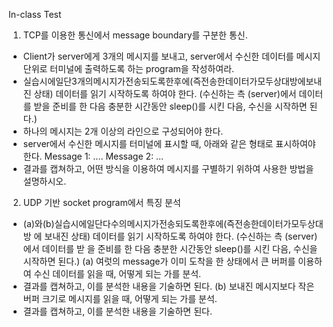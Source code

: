 In-class Test
1. TCP를 이용한 통신에서 message boundary를 구분한 통신.
- Client가 server에게 3개의 메시지를 보내고, server에서 수신한 데이터를 메시지 단위로 터미널에 출력하도록 하는 program을 작성하여라.
- 실습시에일단3개의메시지가전송되도록한후에(즉전송한데이터가모두상대방에보내진 상태) 데이터를 읽기 시작하도록 하여야 한다. (수신하는 측 (server)에서 데이터를 받을 준비를 한 다음 충분한 시간동안 sleep()를 시킨 다음, 수신을 시작하면 된다.)
- 하나의 메시지는 2개 이상의 라인으로 구성되어야 한다.
- server에서 수신한 메시지를 터미널에 표시할 때, 아래와 같은 형태로 표시하여야 한다.
Message 1: ....
Message 2: ...
- 결과를 캡쳐하고, 어떤 방식을 이용하여 메시지를 구별하기 위하여 사용한 방법을 설명하시오.
2. UDP 기반 socket program에서 특징 분석
- (a)와(b)실습시에일단다수의메시지가전송되도록한후에(즉전송한데이터가모두상대방 에 보내진 상태) 데이터를 읽기 시작하도록 하여야 한다. (수신하는 측 (server)에서 데이터를 받 을 준비를 한 다음 충분한 시간동안 sleep()를 시킨 다음, 수신을 시작하면 된다.)
(a) 여럿의 message가 이미 도착을 한 상태에서 큰 버퍼를 이용하여 수신 데이터를 읽을 때, 어떻게 되는 가를 분석.
- 결과를 캡쳐하고, 이를 분석한 내용을 기술하면 된다.
(b) 보내진 메시지보다 작은 버퍼 크기로 메시지를 읽을 때, 어떻게 되는 가를 분석.
- 결과를 캡쳐하고, 이를 분석한 내용을 기술하면 된다.
